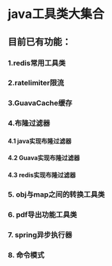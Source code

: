 # java工具类大集合
## 目前已有功能：
### 1.redis常用工具类
### 2.ratelimiter限流
### 3.GuavaCache缓存
### 4.布隆过滤器
#### 4.1 java实现布隆过滤器
#### 4.2 Guava实现布隆过滤器
#### 4.3 redis实现布隆过滤器
### 5. obj与map之间的转换工具类
### 6. pdf导出功能工具类
### 7. spring异步执行器
### 8. 命令模式
